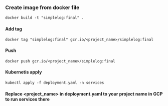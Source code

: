 ### Create image from docker file
    docker build -t "simplelog:final" .
#### Add tag 
    docker tag "simplelog:final" gcr.io/<project_name>/simplelog:final
#### Push 
    docker push gcr.io/<project_name>/simplelog:final
#### Kubernetis apply
    kubectl apply -f deployment.yaml -n services
    
#### Replace <project_name> in deployment.yaml to your project name in GCP to run services there   
